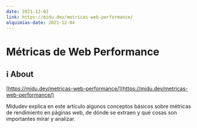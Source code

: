 ```yaml
---
date: 2021-12-02
link: https://midu.dev/metricas-web-performance/
alquimias-date: 2021-12-04
---
```


# Métricas de Web Performance

## ℹ️ About

[https://midu.dev/metricas-web-performance/](https://midu.dev/metricas-web-performance/)

Midudev explica en este artículo algunos conceptos básicos sobre métricas de rendimiento en páginas web, de dónde se extraen y qué cosas son importantes mirar y analizar.



